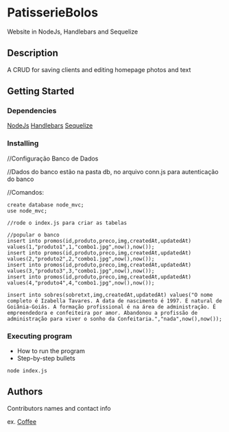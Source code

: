 # PatisserieBolos

Website in NodeJs, Handlebars and Sequelize

## Description

A CRUD for saving clients and editing homepage photos and text

## Getting Started

### Dependencies

[NodeJs](https://nodejs.org/en/download/prebuilt-installer/current)
[Handlebars](https://handlebarsjs.com/installation/)
[Sequelize](https://sequelize.org/docs/v6/getting-started/)

### Installing

//Configuração Banco de Dados

//Dados do banco estão na pasta db, no arquivo conn.js para autenticação do banco

//Comandos:

    create database node_mvc;
    use node_mvc;

    //rode o index.js para criar as tabelas

    //popular o banco
    insert into promos(id,produto,preco,img,createdAt,updatedAt) values(1,"produto1",1,"combo1.jpg",now(),now());
    insert into promos(id,produto,preco,img,createdAt,updatedAt) values(2,"produto2",2,"combo1.jpg",now(),now());
    insert into promos(id,produto,preco,img,createdAt,updatedAt) values(3,"produto3",3,"combo1.jpg",now(),now());
    insert into promos(id,produto,preco,img,createdAt,updatedAt) values(4,"produto4",4,"combo1.jpg",now(),now());

    insert into sobres(sobretxt,img,createdAt,updatedAt) values("O nome completo é Izabella Tavares. A data de nascimento é 1997. É natural de Goiânia-Goiás. A formação profissional é na área de administração. É empreendedora e confeiteira por amor. Abandonou a profissão de administração para viver o sonho da Confeitaria.","nada",now(),now());

### Executing program

* How to run the program
* Step-by-step bullets
```
node index.js
```


## Authors

Contributors names and contact info

ex. [Coffee](github.com/C0ffiz)
